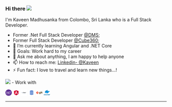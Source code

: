 ### Hi there <img src="https://media.giphy.com/media/hvRJCLFzcasrR4ia7z/giphy.gif" width="25px">


I'm Kaveen Madhusanka from Colombo, Sri Lanka who is a Full Stack Developer.
- Former .Net Full Stack Developer [@DMS](https://www.dmsswe.com/);
- Former Full Stack Developer [@Cube360](https://www.cube360global.com/);
- 🌱 I’m currently learning Angular and .NET Core  
- 🥅 Goals: Work hard to my career
- 💬 Ask me about anything, I am happy to help anyone
- 📫 How to reach me: [Linkedin- @Kaveen](https://www.linkedin.com/in/kaveen-1998/)
- ⚡ Fun fact: I love to travel and learn new things...!

<img src="https://github-readme-stats.vercel.app/api?username=Kaveen-Madhusanka&&show_icons=true&title_color=ffffff&icon_color=bb2acf&text_color=daf7dc&bg_color=151515">
- Work with

<code><img height="20" src="https://raw.githubusercontent.com/github/explore/80688e429a7d4ef2fca1e82350fe8e3517d3494d/topics/dotnet/dotnet.png"></code>
<code><img height="20" src="https://raw.githubusercontent.com/github/explore/5c058a388828bb5fde0bcafd4bc867b5bb3f26f3/topics/angular/angular.png"></code>
<code><img height="20" src="https://raw.githubusercontent.com/github/explore/80688e429a7d4ef2fca1e82350fe8e3517d3494d/topics/jquery/jquery.png"></code>
<code><img height="20" src="https://raw.githubusercontent.com/github/explore/80688e429a7d4ef2fca1e82350fe8e3517d3494d/topics/sql/sql.png"></code>
<code><img height="20" src="https://raw.githubusercontent.com/github/explore/80688e429a7d4ef2fca1e82350fe8e3517d3494d/topics/git/git.png"></code>
<code><img height="20" src="https://raw.githubusercontent.com/github/explore/80688e429a7d4ef2fca1e82350fe8e3517d3494d/topics/docker/docker.png"></code>


---
